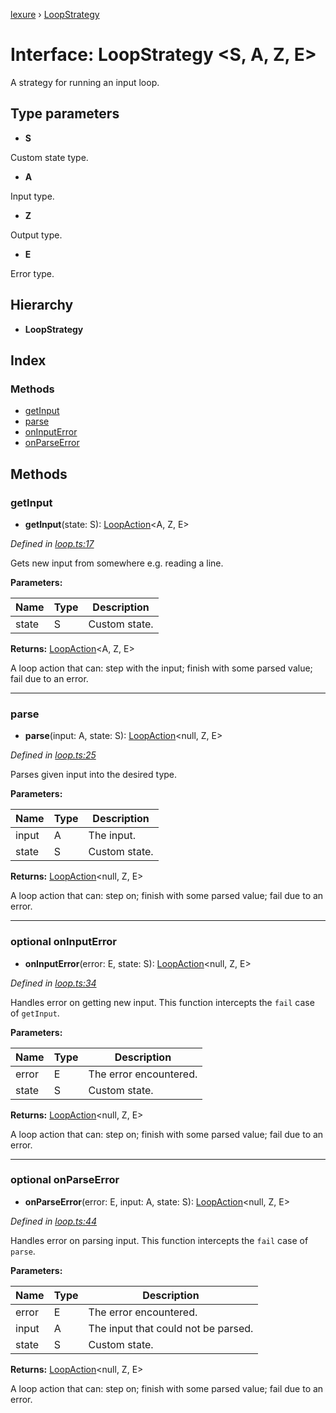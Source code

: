 [lexure](../README.md) › [LoopStrategy](loopstrategy.md)

# Interface: LoopStrategy \<**S, A, Z, E**\>

A strategy for running an input loop.

## Type parameters

* **S**

Custom state type.

* **A**

Input type.

* **Z**

Output type.

* **E**

Error type.

## Hierarchy

* **LoopStrategy**

## Index

### Methods

* [getInput](loopstrategy.md#getinput)
* [parse](loopstrategy.md#parse)
* [onInputError](loopstrategy.md#optional-oninputerror)
* [onParseError](loopstrategy.md#optional-onparseerror)

## Methods

###  getInput

* **getInput**(state: S): [LoopAction](../README.md#loopaction)\<A, Z, E\>

*Defined in [loop.ts:17](https://github.com/1Computer1/lexure/blob/83985ea/src/loop.ts#L17)*

Gets new input from somewhere e.g. reading a line.

**Parameters:**

Name | Type | Description |
------ | ------ | ------ |
state | S | Custom state. |

**Returns:** [LoopAction](../README.md#loopaction)\<A, Z, E\>

A loop action that can: step with the input; finish with some parsed value; fail due to an error.

___

###  parse

* **parse**(input: A, state: S): [LoopAction](../README.md#loopaction)\<null, Z, E\>

*Defined in [loop.ts:25](https://github.com/1Computer1/lexure/blob/83985ea/src/loop.ts#L25)*

Parses given input into the desired type.

**Parameters:**

Name | Type | Description |
------ | ------ | ------ |
input | A | The input. |
state | S | Custom state. |

**Returns:** [LoopAction](../README.md#loopaction)\<null, Z, E\>

A loop action that can: step on; finish with some parsed value; fail due to an error.

___

### optional onInputError

* **onInputError**(error: E, state: S): [LoopAction](../README.md#loopaction)\<null, Z, E\>

*Defined in [loop.ts:34](https://github.com/1Computer1/lexure/blob/83985ea/src/loop.ts#L34)*

Handles error on getting new input.
This function intercepts the `fail` case of `getInput`.

**Parameters:**

Name | Type | Description |
------ | ------ | ------ |
error | E | The error encountered. |
state | S | Custom state. |

**Returns:** [LoopAction](../README.md#loopaction)\<null, Z, E\>

A loop action that can: step on; finish with some parsed value; fail due to an error.

___

### optional onParseError

* **onParseError**(error: E, input: A, state: S): [LoopAction](../README.md#loopaction)\<null, Z, E\>

*Defined in [loop.ts:44](https://github.com/1Computer1/lexure/blob/83985ea/src/loop.ts#L44)*

Handles error on parsing input.
This function intercepts the `fail` case of `parse`.

**Parameters:**

Name | Type | Description |
------ | ------ | ------ |
error | E | The error encountered. |
input | A | The input that could not be parsed. |
state | S | Custom state. |

**Returns:** [LoopAction](../README.md#loopaction)\<null, Z, E\>

A loop action that can: step on; finish with some parsed value; fail due to an error.
